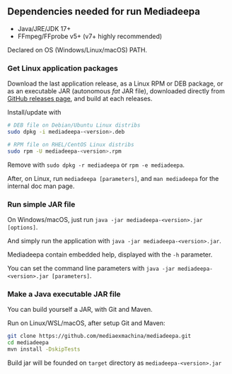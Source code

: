 ## Dependencies needed for run Mediadeepa

  - Java/JRE/JDK 17+
  - FFmpeg/FFprobe v5+ (v7+ highly recommended)

Declared on OS (Windows/Linux/macOS) PATH.

### Get Linux application packages

Download the last application release, as a Linux RPM or DEB package, or as an executable JAR (autonomous *fat* JAR file), downloaded directly from [GitHub releases page](https://github.com/mediaexmachina/mediadeepa/releases), and build at each releases.

Install/update  with 

```bash
# DEB file on Debian/Ubuntu Linux distribs
sudo dpkg -i mediadeepa-<version>.deb

# RPM file on RHEL/CentOS Linux distribs
sudo rpm -U mediadeepa-<version>.rpm
```

Remove with `sudo dpkg -r mediadeepa` or `rpm -e mediadeepa`.

After, on Linux, run `mediadeepa [parameters]`, and `man mediadeepa` for the internal doc man page.

### Run simple JAR file

On Windows/macOS, just run `java -jar mediadeepa-<version>.jar [options]`.

And simply run the application with `java -jar mediadeepa-<version>.jar`.

Mediadeepa contain embedded help, displayed with the `-h` parameter.

You can set the command line parameters with `java -jar mediadeepa-<version>.jar [parameters]`.

### Make a Java executable JAR file

You can build yourself a JAR, with Git and Maven.

Run on Linux/WSL/macOS, after setup Git and Maven:

```bash
git clone https://github.com/mediaexmachina/mediadeepa.git
cd mediadeepa
mvn install -DskipTests
```

Build jar will be founded on `target` directory as `mediadeepa-<version>.jar`
